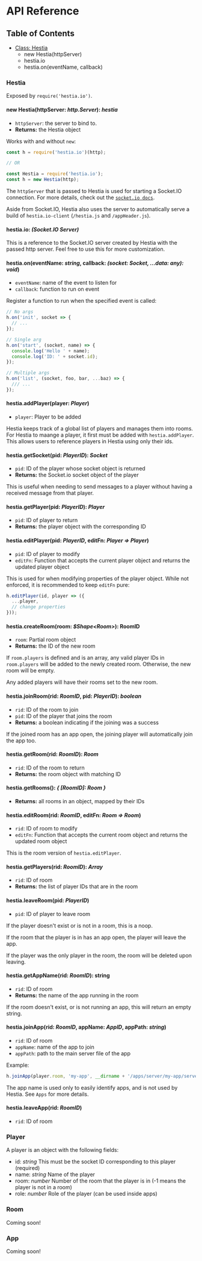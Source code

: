 # API Reference

## Table of Contents

- [Class: Hestia](#hestia)
  - new Hestia(httpServer)
  - hestia.io
  - hestia.on(eventName, callback)

### Hestia

Exposed by `require('hestia.io')`.

#### new Hestia(httpServer: _http.Server_): _hestia_

- `httpServer`: the server to bind to.
- **Returns:** the Hestia object

Works with and without `new`:

```js
const h = require('hestia.io')(http);

// OR

const Hestia = require('hestia.io');
const h = new Hestia(http);
```

The `httpServer` that is passed to Hestia is used for starting a Socket.IO connection. For more details, check out the [`socket.io docs`](https://github.com/socketio/socket.io/blob/master/docs/API.md#new-serverhttpserver-options).

Aside from Socket.IO, Hestia also uses the server to automatically serve a build of `hestia.io-client` (`/hestia.js` and `/appHeader.js`).

#### hestia.io: _(Socket.IO Server)_

This is a reference to the Socket.IO server created by Hestia with the passed http server. Feel free to use this for more customization.

#### hestia.on(eventName: _string_, callback: _(socket: Socket, ...data: any): void_)

- `eventName`: name of the event to listen for
- `callback`: function to run on event

Register a function to run when the specified event is called:

```js
// No args
h.on('init', socket => {
  // ...
});

// Single arg
h.on('start', (socket, name) => {
  console.log('Hello ' + name);
  console.log('ID: ' + socket.id);
});

// Multiple args
h.on('list', (socket, foo, bar, ...baz) => {
  /// ...
});
```

#### hestia.addPlayer(player: _Player_)

- `player`: Player to be added

Hestia keeps track of a global list of players and manages them into rooms. For Hestia to maange a player, it first must be added with `hestia.addPlayer`. This allows users to reference players in Hestia using only their ids.

#### hestia.getSocket(pid: _PlayerID_): _Socket_

- `pid`: ID of the player whose socket object is returned
- **Returns:** the Socket.io socket object of the player

This is useful when needing to send messages to a player without having a received message from that player.

#### hestia.getPlayer(pid: _PlayerID_): _Player_

- `pid`: ID of player to return
- **Returns:** the player object with the corresponding ID

#### hestia.editPlayer(pid: _PlayerID_, editFn: _Player => Player_)

- `pid`: ID of player to modify
- `editFn`: Function that accepts the current player object and returns the updated player object

This is used for when modifying properties of the player object. While not enforced, it is recommended to keep `editFn` pure:

``` js
h.editPlayer(id, player => ({
  ...player,
  // change properties
}));
```

#### hestia.createRoom(room: _$Shape&lt;Room&gt;_): RoomID

- `room`: Partial room object
- **Returns:** the ID of the new room

If `room.players` is defined and is an array, any valid player IDs in `room.players` will be added to the newly created room. Otherwise, the new room will be empty.

Any added players will have their rooms set to the new room.

#### hestia.joinRoom(rid: _RoomID_, pid: _PlayerID_): _boolean_

- `rid`: ID of the room to join
- `pid`: ID of the player that joins the room
- **Returns:** a boolean indicating if the joining was a success

If the joined room has an app open, the joining player will automatically join the app too.

#### hestia.getRoom(rid: _RoomID_): _Room_

- `rid`: ID of the room to return
- **Returns:** the room object with matching ID

#### hestia.getRooms(): _{ [RoomID]: Room }_

- **Returns:** all rooms in an object, mapped by their IDs

#### hestia.editRoom(rid: _RoomID_, editFn: _Room => Room_)

- `rid`: ID of room to modify
- `editFn`: Function that accepts the current room object and returns the updated room object

This is the room version of `hestia.editPlayer`.

#### hestia.getPlayers(rid: _RoomID_): _Array<PlayerID>_

- `rid`: ID of room
- **Returns:** the list of player IDs that are in the room

#### hestia.leaveRoom(pid: _PlayerID_)

- `pid`: ID of player to leave room

If the player doesn't exist or is not in a room, this is a noop.

If the room that the player is in has an app open, the player will leave the app.

If the player was the only player in the room, the room will be deleted upon leaving.

#### hestia.getAppName(rid: _RoomID_): string

- `rid`: ID of room
- **Returns:** the name of the app running in the room

If the room doesn't exist, or is not running an app, this will return an empty string.

#### hestia.joinApp(rid: _RoomID_, appName: _AppID_, appPath: _string_)

- `rid`: ID of room
- `appName`: name of the app to join
- `appPath`: path to the main server file of the app

Example:

``` js
h.joinApp(player.room, 'my-app', __dirname + '/apps/server/my-app/server.js');
```

The app name is used only to easily identify apps, and is not used by Hestia. See `Apps` for more details.

#### hestia.leaveApp(rid: _RoomID_)

- `rid`: ID of room

### Player

A player is an object with the following fields:

- id: _string_ This must be the socket ID corresponding to this player (required)
- name: _string_ Name of the player
- room: _number_ Number of the room that the player is in (-1 means the player is not in a room)
- role: _number_ Role of the player (can be used inside apps)

### Room

Coming soon!

### App

Coming soon!
